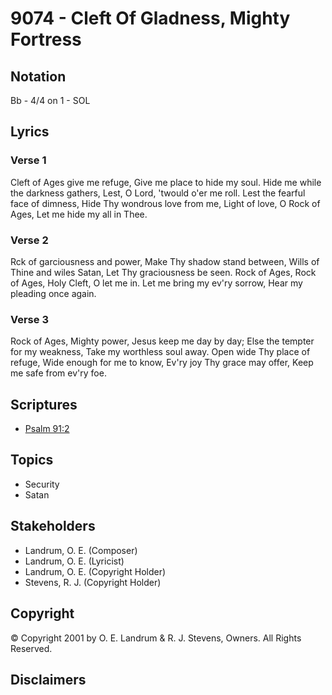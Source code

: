 # 9074 - Cleft Of Gladness, Mighty Fortress

## Notation

Bb - 4/4 on 1 - SOL

## Lyrics

### Verse 1

Cleft of Ages give me refuge, Give me place to hide my soul. Hide me while the darkness gathers, Lest, O Lord, 'twould o'er me roll. Lest the fearful face of dimness, Hide Thy wondrous love from me, Light of love, O Rock of Ages, Let me hide my all in Thee.

### Verse 2

Rck of garciousness and power, Make Thy shadow stand between, Wills of Thine and wiles Satan, Let Thy graciousness be seen. Rock of Ages, Rock of Ages, Holy Cleft, O let me in. Let me bring my ev'ry sorrow, Hear my pleading once again.

### Verse 3

Rock of Ages, Mighty power, Jesus keep me day by day; Else the tempter for my weakness, Take my worthless soul away. Open wide Thy place of refuge, Wide enough for me to know, Ev'ry joy Thy grace may offer, Keep me safe from ev'ry foe.


## Scriptures

- [Psalm 91:2](https://www.biblegateway.com/passage/?search=Psalm%2091%3A2)

## Topics

- Security
- Satan

## Stakeholders

- Landrum, O. E. (Composer)
- Landrum, O. E. (Lyricist)
- Landrum, O. E. (Copyright Holder)
- Stevens, R. J. (Copyright Holder)

## Copyright

© Copyright 2001 by O. E. Landrum & R. J. Stevens, Owners. All Rights Reserved.


## Disclaimers


